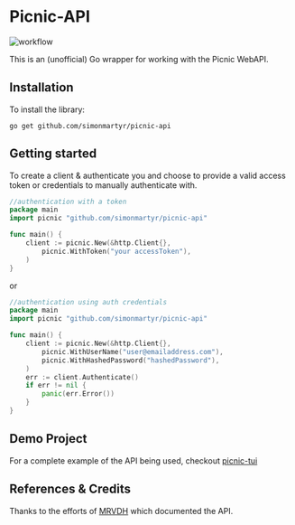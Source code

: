 # Picnic-API
![workflow](https://github.com/simonmartyr/picnic-api/actions/workflows/tests.yaml/badge.svg)

This is an (unofficial) Go wrapper for working with the Picnic WebAPI.

## Installation

To install the library:

`go get github.com/simonmartyr/picnic-api`

## Getting started

To create a client & authenticate you and choose to provide a valid access token
or credentials to manually authenticate with.

```go
//authentication with a token
package main
import picnic "github.com/simonmartyr/picnic-api"

func main() {
    client := picnic.New(&http.Client{},
		picnic.WithToken("your accessToken"),
    )
}
```
or

```go
//authentication using auth credentials
package main
import picnic "github.com/simonmartyr/picnic-api"

func main() {
    client := picnic.New(&http.Client{},
        picnic.WithUserName("user@emailaddress.com"),
        picnic.WithHashedPassword("hashedPassword"),
    )
	err := client.Authenticate()
	if err != nil {
		panic(err.Error())
    }
}
```

## Demo Project

For a complete example of the API being used, checkout [picnic-tui](https://github.com/simonmartyr/picnic-tui/)

## References & Credits

Thanks to the efforts of [MRVDH](https://github.com/MRVDH/picnic-api/) which documented the API.